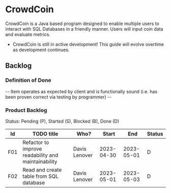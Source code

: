 # CrowdCoin
CrowdCoin is a Java based program designed to enable multiple users to interact with SQL Databases in a friendly manner. Users will input coin data and evaluate metrics.
- CrowdCoin is still in active development! This guide will evolve overtime as development continues.

## Backlog

### Definition of Done

-- Item operates as expected by client and is functionally sound (i.e. has been proven correct via testing by programmer) --

### Product Backlog
Status: Pending (P), Started (S), Blocked (B), Done (D)

| Id  | TODO title                                    | Who?               | Start      | End        | Status |
|:---:|-----------------------------------------------|--------------------|------------|------------|--------|
| F01 | Refactor to improve readability and maintainability | Davis Lenover      | 2023-04-30 | 2023-05-01 | D      |
| F02 | Read and create table from SQL database       | Davis Lenover      | 2023-05-01 | 2023-05-03 | D      |
